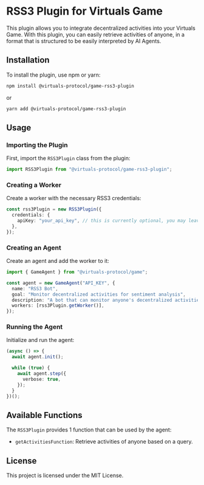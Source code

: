 # RSS3 Plugin for Virtuals Game

This plugin allows you to integrate decentralized activities into your Virtuals Game. With this plugin, you can easily retrieve activities of anyone, in a format that is structured to be easily interpreted by AI Agents.

## Installation

To install the plugin, use npm or yarn:

```bash
npm install @virtuals-protocol/game-rss3-plugin
```

or

```bash
yarn add @virtuals-protocol/game-rss3-plugin
```

## Usage

### Importing the Plugin

First, import the `RSS3Plugin` class from the plugin:

```typescript
import RSS3Plugin from "@virtuals-protocol/game-rss3-plugin";
```

### Creating a Worker

Create a worker with the necessary RSS3 credentials:

```typescript
const rss3Plugin = new RSS3Plugin({
  credentials: {
    apiKey: "your_api_key", // this is currently optional, you may leave it empty
  },
});
```

### Creating an Agent

Create an agent and add the worker to it:

```typescript
import { GameAgent } from "@virtuals-protocol/game";

const agent = new GameAgent("API_KEY", {
  name: "RSS3 Bot",
  goal: "Monitor decentralized activities for sentiment analysis",
  description: "A bot that can monitor anyone's decentralized activities",
  workers: [rss3Plugin.getWorker()],
});
```

### Running the Agent

Initialize and run the agent:

```typescript
(async () => {
  await agent.init();

  while (true) {
    await agent.step({
      verbose: true,
    });
  }
})();
```

## Available Functions

The `RSS3Plugin` provides 1 function that can be used by the agent:

- `getActivitiesFunction`: Retrieve activities of anyone based on a query.

## License

This project is licensed under the MIT License.
